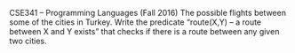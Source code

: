 CSE341	– Programming	Languages (Fall	2016)
The	possible	flights	between	some	of	the	cities	in	Turkey.	Write	the	
predicate	“route(X,Y)	– a	route	between	X	and	Y	exists”	that	checks if	there	is	a	route	between	any	
given	two	cities.	
